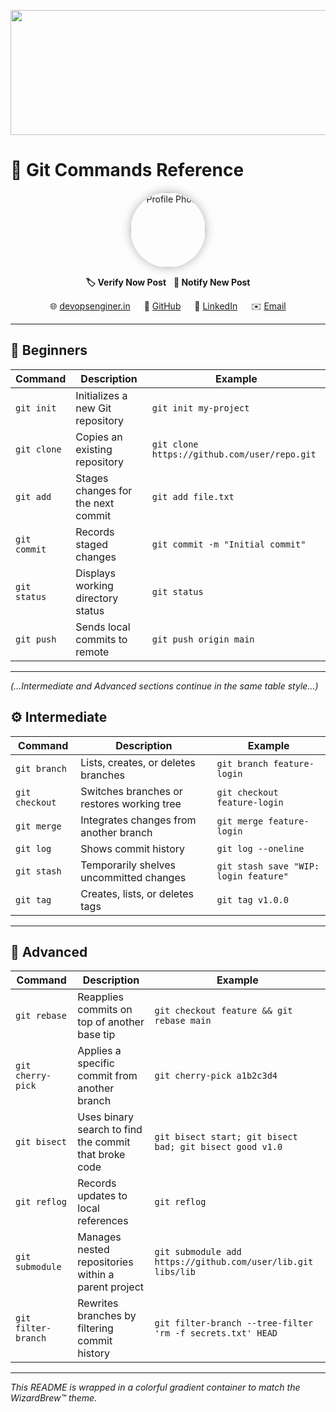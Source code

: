 <!-- README.md -->

<!-- 1) Gradient banner image -->
<p align="center">
  <img
    src="https://media3.giphy.com/media/v1.Y2lkPTc5MGI3NjExd2p1NjA0c241MHVqYnRsa21weTZkcWlwN3F3Z3NxaDBrc3ZoNjBiaCZlcD12MV9pbnRlcm5hbF9naWZfYnlfaWQmY3Q9Zw/xT0GqimU9dTwmE5lra/giphy.gif"
    alt="Animated Gradient Banner"
    width="1200"
    height="200"
  />
</p>

# 🐙 Git Commands Reference

<p align="center">
  <img src="https://avatars.githubusercontent.com/u/91134716?v=4"
       alt="Profile Photo"
       width="120"
       style="border-radius:50%; box-shadow:0 0 15px rgba(0,0,0,0.3)" />
</p>

<p align="center">
  <strong>🏷️ Verify Now Post</strong> &nbsp;
  <strong>🔔 Notify New Post</strong>
</p>

<p align="center">
  🌐 <a href="https://devopsenginer.in">devopsenginer.in</a>  
  🐙 <a href="https://github.com/WizardBrew">GitHub</a>  
  💼 <a href="https://www.linkedin.com/in/parvezmustak8004/">LinkedIn</a>  
  ✉️ <a href="mailto:wizardbrew@outlook.com">Email</a>
</p>

---

## 🔰 Beginners

| Command     | Description                        | Example                              |
|-------------|------------------------------------|--------------------------------------|
| `git init`  | Initializes a new Git repository   | `git init my-project`                |
| `git clone` | Copies an existing repository      | `git clone https://github.com/user/repo.git` |
| `git add`   | Stages changes for the next commit | `git add file.txt`                   |
| `git commit`| Records staged changes             | `git commit -m "Initial commit"`     |
| `git status`| Displays working directory status  | `git status`                         |
| `git push`  | Sends local commits to remote      | `git push origin main`               |

---

*(…Intermediate and Advanced sections continue in the same table style…)*


## ⚙️ Intermediate

| Command         | Description                               | Example                                  |
|-----------------|-------------------------------------------|------------------------------------------|
| `git branch`    | Lists, creates, or deletes branches       | `git branch feature-login`               |
| `git checkout`  | Switches branches or restores working tree| `git checkout feature-login`             |
| `git merge`     | Integrates changes from another branch    | `git merge feature-login`                |
| `git log`       | Shows commit history                      | `git log --oneline`                      |
| `git stash`     | Temporarily shelves uncommitted changes   | `git stash save "WIP: login feature"`    |
| `git tag`       | Creates, lists, or deletes tags           | `git tag v1.0.0`                         |

---

## 🚀 Advanced

| Command              | Description                                            | Example                                                        |
|----------------------|--------------------------------------------------------|----------------------------------------------------------------|
| `git rebase`         | Reapplies commits on top of another base tip           | `git checkout feature && git rebase main`                      |
| `git cherry-pick`    | Applies a specific commit from another branch          | `git cherry-pick a1b2c3d4`                                     |
| `git bisect`         | Uses binary search to find the commit that broke code  | `git bisect start; git bisect bad; git bisect good v1.0`       |
| `git reflog`         | Records updates to local references                    | `git reflog`                                                   |
| `git submodule`      | Manages nested repositories within a parent project    | `git submodule add https://github.com/user/lib.git libs/lib`   |
| `git filter-branch`  | Rewrites branches by filtering commit history          | `git filter-branch --tree-filter 'rm -f secrets.txt' HEAD`     |

---

*This README is wrapped in a colorful gradient container to match the WizardBrew™ theme.*  
</div>
